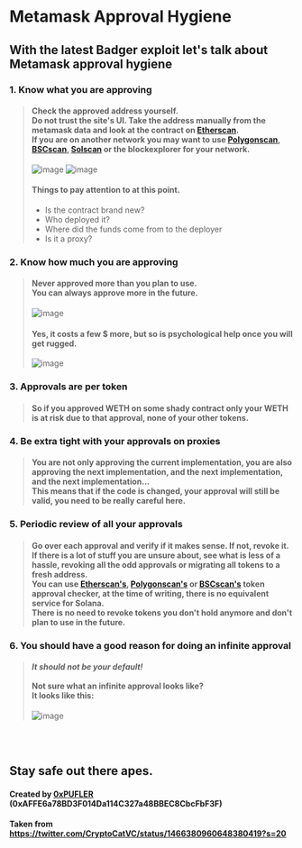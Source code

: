 # Metamask Approval Hygiene

## With the latest Badger exploit let's talk about Metamask approval hygiene

### 1. Know what you are approving

>#### Check the approved address yourself. <br/> Do not trust the site's UI. Take the address manually from the metamask data and look at the contract on [Etherscan](https://etherscan.io). <br /> If you are on another network you may want to use [Polygonscan](https//polygonscan.com), [BSCscan](https://bscscan.com), [Solscan](https://solscan.io) or the blockexplorer for your network.
>![image](https://user-images.githubusercontent.com/17516174/144847760-ed8e1951-e448-427c-a774-a4976d63a793.png)
>![image](https://user-images.githubusercontent.com/17516174/144847777-a36ea991-009c-4805-9995-533c4d49f444.png)
>#### Things to pay attention to at this point.
>- Is the contract brand new?
>- Who deployed it?
>- Where did the funds come from to the deployer
>- Is it a proxy? 

### 2. Know how much you are approving
>#### Never approved more than you plan to use. <br/> You can always approve more in the future.
>![image](https://user-images.githubusercontent.com/17516174/144848997-d4e1589c-e9f7-4a45-8b87-73d5d030ca01.png)<br/>
>#### Yes, it costs a few $ more, but so is psychological help once you will get rugged.<br/>
>![image](https://user-images.githubusercontent.com/17516174/144849106-31491371-bbbc-48f4-8de0-0495c2b150ef.png)

### 3. Approvals are per token
>#### So if you approved WETH on some shady contract only your WETH is at risk due to that approval, none of your other tokens.

### 4. Be extra tight with your approvals on proxies
>#### You are not only approving the current implementation, you are also approving the next implementation, and the next implementation, and the next implementation... <br/> This means that if the code is changed, your approval will still be valid, you need to be really careful here.

### 5. Periodic review of all your approvals
>#### Go over each approval and verify if it makes sense. If not, revoke it.<br/> If there is a lot of stuff you are unsure about, see what is less of a hassle, revoking all the odd approvals or migrating all tokens to a fresh address. <br/> You can use [Etherscan's](https://etherscan.io/tokenapprovalchecker), [Polygonscan's](https://polygonscan.com/tokenapprovalchecker) or [BSCscan's](https://bscscan.com/tokenapprovalchecker) token approval checker, at the time of writing, there is no equivalent service for Solana. <br/> There is no need to revoke tokens you don't hold anymore and don't plan to use in the future.

### 6. You should have a good reason for doing an infinite approval
>#### *It should not be your default!* <br/><br/> Not sure what an infinite approval looks like? <br/> It looks like this:
>![image](https://user-images.githubusercontent.com/17516174/144851213-e3f9c554-eb3c-42d2-bba8-1d1ec620ef8b.png)

<br/><br/>

## Stay safe out there apes.
#### Created by [0xPUFLER](https://twitter.com/0xPUFLER) (0xAFFE6a78BD3F014Da114C327a48BBEC8CbcFbF3F)
#### Taken from https://twitter.com/CryptoCatVC/status/1466380960648380419?s=20

